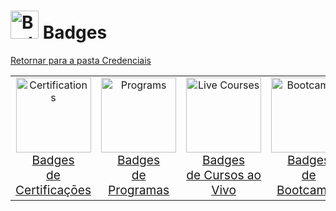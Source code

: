 <!-- # Badges -->
# <img src="https://raw.githubusercontent.com/Tarikul-Islam-Anik/Animated-Fluent-Emojis/master/Emojis/Activities/Military%20Medal.png" alt="Badges" width="45px"> Badges
[Retornar para a pasta Credenciais](../)

<table align="center" width="100%" style="border: 0px solid transparent;">
  <tr style="border: none; width: 100%;">
    <td align="center" style="border: none;">
      <a href="./certifications/">
        <!-- <img src="https://github.com/Tarikul-Islam-Anik/Animated-Fluent-Emojis/blob/master/Emojis/Activities/Trophy.png" alt="Certifications" width="120px"> -->
        <img src="https://raw.githubusercontent.com/Tarikul-Islam-Anik/Animated-Fluent-Emojis/master/Emojis/Activities/Trophy.png" alt="Certifications" width="120px">
        <br><span style="font-size: 1.2em;">Badges<br>de Certificações</span>
      </a>
    </td>
    <td align="center" style="border: none;">
      <a href="./programs/">
        <!-- <img src="https://github.com/Tarikul-Islam-Anik/Animated-Fluent-Emojis/blob/master/Emojis/Travel%20and%20places/Globe%20with%20Meridians.png" alt="Programs" width="120px"> -->
        <img src="https://raw.githubusercontent.com/Tarikul-Islam-Anik/Animated-Fluent-Emojis/master/Emojis/Travel%20and%20places/Globe%20with%20Meridians.png" alt="Programs" width="120px">
        <br><span style="font-size: 1.2em;">Badges<br>de Programas</span>
      </a>
    </td>
    <td align="center" style="border: none;">
      <a href="./live_courses/">
        <!-- <img src="https://github.com/Tarikul-Islam-Anik/Animated-Fluent-Emojis/blob/master/Emojis/People/Man%20Teacher.png" alt="Live Courses" width="120px"> -->
        <img src="https://raw.githubusercontent.com/Tarikul-Islam-Anik/Animated-Fluent-Emojis/master/Emojis/People/Man%20Teacher.png" alt="Live Courses" width="120px">
        <br><span style="font-size: 1.2em;">Badges<br>de Cursos ao Vivo</span>
      </a>
    </td>
    <td align="center" style="border: none;">
      <a href="./bootcamps/">
        <!-- <img src="https://raw.githubusercontent.com/Tarikul-Islam-Anik/Animated-Fluent-Emojis/master/Emojis/Objects/Graduation%20Cap.png" alt="Bootcamps" width="120px"> -->
        <img src="https://raw.githubusercontent.com/Tarikul-Islam-Anik/Animated-Fluent-Emojis/master/Emojis/Objects/Graduation%20Cap.png" alt="Bootcamps" width="120px">
        <br><span style="font-size: 1.2em;">Badges<br>de Bootcamps</span>
      </a>
    </td>
    <td align="center" style="border: none;">
      <a href="./online_courses/">
        <img src="https://raw.githubusercontent.com/Tarikul-Islam-Anik/Animated-Fluent-Emojis/master/Emojis/Objects/Laptop.png" alt="Online Courses" width="120px">
        <br><span style="font-size: 1.2em;">Badges<br>de Cursos Online</span>
      </a>
    </td>
    <td align="center" style="border: none;">
      <a href="./events/">
        <!-- <img src="https://github.com/Tarikul-Islam-Anik/Animated-Fluent-Emojis/blob/master/Emojis/Activities/Admission%20Tickets.png" alt="Events" width="120px"> -->
        <img src="https://raw.githubusercontent.com/Tarikul-Islam-Anik/Animated-Fluent-Emojis/master/Emojis/Activities/Admission%20Tickets.png" alt="Events" width="120px">
        <br><span style="font-size: 1.2em;">Badges<br>de Eventos</span>
      </a>
    </td>
  </tr>
</table>